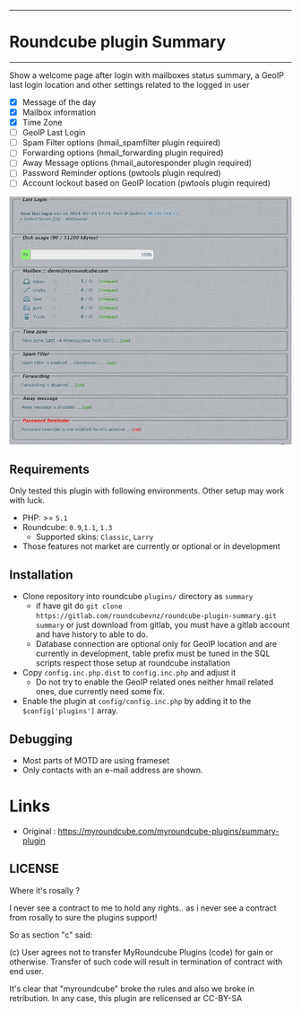 ***********************************************
# Roundcube plugin Summary
***********************************************

Show a welcome page after login with mailboxes status summary, 
a GeoIP last login location and other settings related to the logged in user

* [x] Message of the day
* [x] Mailbox information
* [x] Time Zone
* [ ] GeoIP Last Login
* [ ] Spam Filter options (hmail_spamfilter plugin required)
* [ ] Forwarding options (hmail_forwarding plugin required)
* [ ] Away Message options (hmail_autoresponder plugin required)
* [ ] Password Reminder options (pwtools plugin required)
* [ ] Account lockout based on GeoIP location (pwtools plugin required)

![summary.png](summary.png)

## Requirements

Only tested this plugin with following environments. Other setup may work with luck.

- PHP: >= `5.1`
- Roundcube: `0.9`,`1.1`, `1.3`
  - Supported skins: `Classic`, `Larry`
- Those features not market are currently or optional or in development


## Installation

* Clone repository into roundcube `plugins/` directory as `summary` 
   * if have git do `git clone https://gitlab.com/roundcubevnz/roundcube-plugin-summary.git summary`
     or just download from gitlab, you must have a gitlab account and have history to able to do.
   * Database connection are optional only for GeoIP location and are currently in development, 
     table prefix must be tuned in the SQL scripts respect those setup at roundcube installation
* Copy `config.inc.php.dist` to `config.inc.php` and adjust it
   * Do not try to enable the GeoIP related ones neither hmail related ones, due 
     currently need some fix.
* Enable the plugin at `config/config.inc.php` by adding it to the `$config['plugins']` array.


## Debugging

* Most parts of MOTD are using frameset 
* Only contacts with an e-mail address are shown.


Links
=====

- Original : https://myroundcube.com/myroundcube-plugins/summary-plugin


## LICENSE

Where it's rosally ?

I never see a contract to me to hold any rights.. 
as i never see a contract from rosally to sure the plugins support!

So as section "c" said: 

 (c)	User agrees not to transfer MyRoundcube Plugins (code) for 
 gain or otherwise. Transfer of such code will result in termination 
 of contract with end user.

It's clear that "myroundcube" broke the rules and also we broke in retribution.
In any case, this plugin are relicensed ar CC-BY-SA
